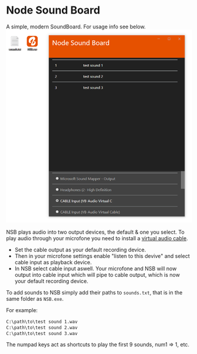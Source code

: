 # Node Sound Board
A simple, modern SoundBoard. For usage info see below.
![alt text](https://raw.githubusercontent.com/SimonMTS/NSB/master/example.png?token=AD7AJFTU2ABSMDTHQSZAAPK5U52A4)

NSB plays audio into two output devices, the default & one you select.
To play audio through your microfone you need to install a [virtual audio cable].

* Set the cable output as your default recording device.
* Then in your microfone settings enable "listen to this devive" and select cable input as playback device.
* In NSB select cable input aswell.
Your microfone and NSB will now output into cable input which will pipe to cable output, which is now your default recording device.


To add sounds to NSB simply add their paths to `sounds.txt`, that is in the same folder as `NSB.exe`.

For example:
```
C:\path\to\test sound 1.wav
C:\path\to\test sound 2.wav
C:\path\to\test sound 3.wav
```

The numpad keys act as shortcuts to play the first 9 sounds, num1 => 1, etc.


[virtual audio cable]: https://www.vb-audio.com/Cable/
